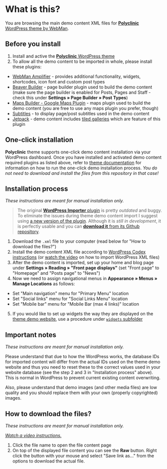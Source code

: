 # What is this?

You are browsing the main demo content XML files for [**Polyclinic** WordPress theme by WebMan](http://www.webmandesign.eu/polyclinic-wordpress-theme/).


## Before you install

1. Install and active the [**Polyclinic** WordPress theme](http://www.webmandesign.eu/polyclinic-wordpress-theme/)
2. To allow all the demo content to be imported in whole, please install these plugins:
  * [WebMan Amplifier](https://wordpress.org/plugins/webman-amplifier/) - provides additional functionality, widgets, shortcodes, icon font and custom post types
  * [Beaver Builder](https://wordpress.org/plugins/beaver-builder-lite-version/) - page builder plugin used to build the demo content (make sure the page builder is enabled for Posts, Pages and Staff - check this under **Settings &raquo; Page Builder &raquo; Post Types**)
  * [Maps Builder - Google Maps Plugin](https://wordpress.org/plugins/google-maps-builder/) - maps plugin used to build the demo content (you are free to use any maps plugin you prefer, though)
  * [Subtitles](https://wordpress.org/plugins/subtitles/) - to display page/post subtitles used in the demo content
  * [Jetpack](https://wordpress.org/plugins/jetpack/) - demo content includes [tiled galleries](https://jetpack.me/support/tiled-galleries/) which are feature of this plugin


## One-click installation

**Polyclinic** theme supports one-click demo content installation via your WordPress dashboard. Once you have installed and activated demo content required plugins as listed above, refer to [theme documentation](https://www.webmandesign.eu/manual/polyclinic/#demo-content) for information on how to run the one-click demo installation process. *You do not need to download and install the files from this repository in that case!*


## Installation process

*These instructions are meant for manual installation only.*

> The original [**WordPress Importer** plugin](https://wordpress.org/plugins/wordpress-importer/) is pretty *outdated* and buggy. To eliminate the issues during theme demo content import I suggest using [a new version of the plugin](https://github.com/humanmade/WordPress-Importer). Although it is *still in development*, it is perfectly usable and you can [**download it** from its Github repository](https://github.com/humanmade/WordPress-Importer#how-do-i-use-it).

1. Download the `.xml` file to your computer (read below for "How to download the files?")
2. Install the demo content XML file according to [WordPress Codex instructions](http://codex.wordpress.org/Importing_Content#WordPress) (or [watch the video](https://webdesign.tutsplus.com/courses/a-beginners-guide-to-using-wordpress/lessons/wordpress-tools) on how to import WordPress XML files)
3. After the demo content is imported, set up your home and blog page under **Settings &raquo; Reading &raquo; "Front page displays"** (set "Front page" to "Homepage" and "Posts page" to "News")
4. Now we need to assign navigational menus in **Appearance &raquo; Menus &raquo; Manage Locations** as follows:
  * Set "Main navigation" menu for "Primary Menu" location
  * Set "Social links" menu for "Social Links Menu" location
  * Set "Mobile bar" menu for "Mobile Bar (max 4 links)" location
5. If you would like to set up widgets the way they are displayed on the [theme demo website](http://themedemos.webmandesign.eu/polyclinic/), use a procedure under [`widgets` subfolder](https://github.com/webmandesign/demo-content/tree/master/polyclinic/widgets)


## Important notes

*These instructions are meant for manual installation only.*

Please understand that due to how the WordPress works, the database IDs for imported content will differ from the actual IDs used on the theme demo website and thus you need to reset these to the correct values used in your website database (see the step 2 and 3 in "Installation process" above). This is normal in WordPress to prevent current existing content overwriting.

Also, please understand that demo images (and other media files) are low quality and you should replace them with your own (properly copyrighted) images.


## How to download the files?

*These instructions are meant for manual installation only.*

*[Watch a video instructions.](https://vimeo.com/170576209)*

1. Click the file name to open the file content page
2. On top of the displayed file content you can see the **Raw** button. Right click the button with your mouse and select "Save link as..." from the options to download the actual file.